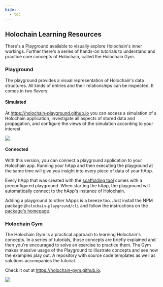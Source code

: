 ```yaml
---
hide:
  - toc
---
```


## Holochain Learning Resources

There's a Playground available to visually explore Holochain's inner workings. Further there's a series of hands-on tutorials to understand and practice core concepts of Holochain, called the Holochain Gym.

### Playground

The playground provides a visual representation of Holochain's data structures. All kinds of entries and their relationships can be inspected. It comes in two flavors:

#### Simulated

At <https://holochain-playground.github.io> you can access a simulation of a Holochain application,
investigate all aspects of stored data and propagation, and configure the views of the simulation according to your interest.

![](../img/playground-simulator.jpg)

#### Connected

With this version, you can connect a playground application to your Holochain app. Running your hApp and then executing the playground at the same time will give you insight into every piece of data of your hApp.

Every hApp that was created with the [scaffolding tool](../happ-setup/#scaffolding-a-new-happ) comes with a preconfigured playground. When starting the hApp, the playground will automatically connect to the hApp's instance of Holochain.

Adding a playground to other hApps is a breeze too. Just install the NPM package `@holochain-playground/cli` and follow the instructions on the [package's homepage](https://www.npmjs.com/package/@holochain-playground/cli/v/0.0.4).

### Holochain Gym

The Holochain Gym is a practical approach to learning Holochain's concepts. In a series of tutorials, those concepts are briefly explained and then you're encouraged to solve an exercise to practice them. The Gym makes massive usage of the Playground to illustrate concepts and see how the examples play out. A repository with source code templates as well as solutions accompanies the tutorial.

Check it out at <https://holochain-gym.github.io>.

![](../img/holochain-gym.jpg)
